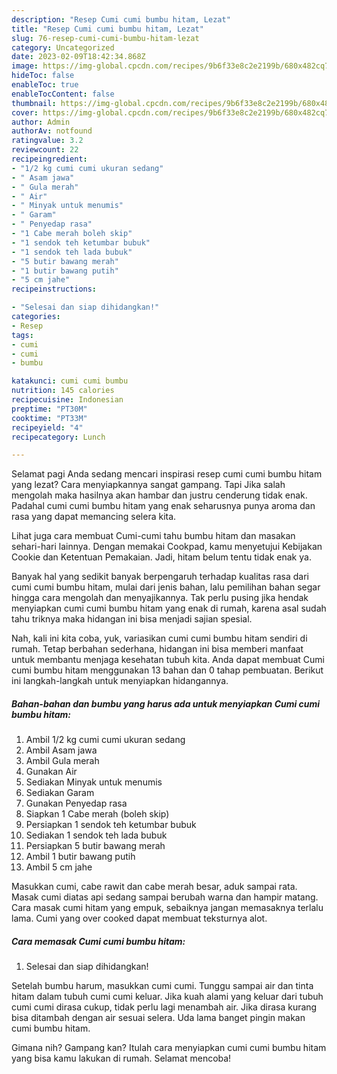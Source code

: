 ```yaml
---
description: "Resep Cumi cumi bumbu hitam, Lezat"
title: "Resep Cumi cumi bumbu hitam, Lezat"
slug: 76-resep-cumi-cumi-bumbu-hitam-lezat
category: Uncategorized
date: 2023-02-09T18:42:34.868Z
image: https://img-global.cpcdn.com/recipes/9b6f33e8c2e2199b/680x482cq70/cumi-cumi-bumbu-hitam-foto-resep-utama.jpg
hideToc: false
enableToc: true
enableTocContent: false
thumbnail: https://img-global.cpcdn.com/recipes/9b6f33e8c2e2199b/680x482cq70/cumi-cumi-bumbu-hitam-foto-resep-utama.jpg
cover: https://img-global.cpcdn.com/recipes/9b6f33e8c2e2199b/680x482cq70/cumi-cumi-bumbu-hitam-foto-resep-utama.jpg
author: Admin
authorAv: notfound
ratingvalue: 3.2
reviewcount: 22
recipeingredient:
- "1/2 kg cumi cumi ukuran sedang"
- " Asam jawa"
- " Gula merah"
- " Air"
- " Minyak untuk menumis"
- " Garam"
- " Penyedap rasa"
- "1 Cabe merah boleh skip"
- "1 sendok teh ketumbar bubuk"
- "1 sendok teh lada bubuk"
- "5 butir bawang merah"
- "1 butir bawang putih"
- "5 cm jahe"
recipeinstructions:

- "Selesai dan siap dihidangkan!"
categories:
- Resep
tags:
- cumi
- cumi
- bumbu

katakunci: cumi cumi bumbu 
nutrition: 145 calories
recipecuisine: Indonesian
preptime: "PT30M"
cooktime: "PT33M"
recipeyield: "4"
recipecategory: Lunch

---
```



Selamat pagi Anda sedang mencari inspirasi resep cumi cumi bumbu hitam yang lezat? Cara menyiapkannya sangat gampang. Tapi Jika salah mengolah maka hasilnya akan hambar dan justru cenderung tidak enak. Padahal cumi cumi bumbu hitam yang enak seharusnya punya aroma dan rasa yang dapat memancing selera kita.


Lihat juga cara membuat Cumi-cumi tahu bumbu hitam dan masakan sehari-hari lainnya. Dengan memakai Cookpad, kamu menyetujui Kebijakan Cookie dan Ketentuan Pemakaian. Jadi, hitam belum tentu tidak enak ya.

Banyak hal yang sedikit banyak berpengaruh terhadap kualitas rasa dari cumi cumi bumbu hitam, mulai dari jenis bahan, lalu pemilihan bahan segar hingga cara mengolah dan menyajikannya. Tak perlu pusing jika hendak menyiapkan cumi cumi bumbu hitam yang enak di rumah, karena asal sudah tahu triknya maka hidangan ini bisa menjadi sajian spesial.


Nah, kali ini kita coba, yuk, variasikan cumi cumi bumbu hitam sendiri di rumah. Tetap berbahan sederhana, hidangan ini bisa memberi manfaat untuk membantu menjaga kesehatan tubuh kita. Anda dapat membuat Cumi cumi bumbu hitam menggunakan 13 bahan dan 0 tahap pembuatan. Berikut ini langkah-langkah untuk menyiapkan hidangannya.

<!--inarticleads1-->

##### Bahan-bahan dan bumbu yang harus ada untuk menyiapkan Cumi cumi bumbu hitam:

1. Ambil 1/2 kg cumi cumi ukuran sedang
1. Ambil  Asam jawa
1. Ambil  Gula merah
1. Gunakan  Air
1. Sediakan  Minyak untuk menumis
1. Sediakan  Garam
1. Gunakan  Penyedap rasa
1. Siapkan 1 Cabe merah (boleh skip)
1. Persiapkan 1 sendok teh ketumbar bubuk
1. Sediakan 1 sendok teh lada bubuk
1. Persiapkan 5 butir bawang merah
1. Ambil 1 butir bawang putih
1. Ambil 5 cm jahe


Masukkan cumi, cabe rawit dan cabe merah besar, aduk sampai rata. Masak cumi diatas api sedang sampai berubah warna dan hampir matang. Cara masak cumi hitam yang empuk, sebaiknya jangan memasaknya terlalu lama. Cumi yang over cooked dapat membuat teksturnya alot. 

<!--inarticleads2-->

##### Cara memasak Cumi cumi bumbu hitam:


1. Selesai dan siap dihidangkan!

Setelah bumbu harum, masukkan cumi cumi. Tunggu sampai air dan tinta hitam dalam tubuh cumi cumi keluar. Jika kuah alami yang keluar dari tubuh cumi cumi dirasa cukup, tidak perlu lagi menambah air. Jika dirasa kurang bisa ditambah dengan air sesuai selera. Uda lama banget pingin makan cumi bumbu hitam. 

Gimana nih? Gampang kan? Itulah cara menyiapkan cumi cumi bumbu hitam yang bisa kamu lakukan di rumah. Selamat mencoba!
